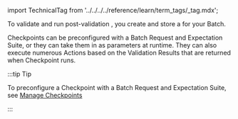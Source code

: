 import TechnicalTag from '../../../../reference/learn/term_tags/_tag.mdx';

To validate and run post-validation <TechnicalTag tag="action" text="Actions" />, you create and store a <TechnicalTag tag="checkpoint" text="Checkpoint"/> for your Batch.

Checkpoints can be preconfigured with a Batch Request and Expectation Suite, or they can take them in as parameters at runtime. They can also execute numerous Actions based on the Validation Results that are returned when Checkpoint runs.

:::tip Tip

To preconfigure a Checkpoint with a Batch Request and Expectation Suite, see [Manage Checkpoints](/oss/guides/validation/checkpoints/checkpoint_lp.md)

:::